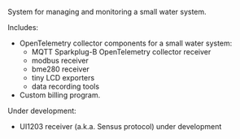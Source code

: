 System for managing and monitoring a small water system.

Includes:
- OpenTelemetry collector components for a small water system:
  - MQTT Sparkplug-B OpenTelemetry collector receiver
  - modbus receiver
  - bme280 receiver
  - tiny LCD exporters
  - data recording tools
- Custom billing program.

Under development:
- UI1203 receiver (a.k.a. Sensus protocol) under development
